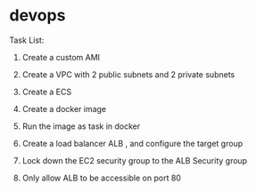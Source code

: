 # devops


Task List:

1. Create a custom AMI

2. Create a VPC with 2 public subnets and 2 private subnets

3. Create a ECS 

4. Create a docker image

5. Run the image as task in docker

6. Create a load balancer ALB , and configure the target group

7. Lock down the EC2 security group to the ALB Security group

8. Only allow ALB to be accessible on port 80
